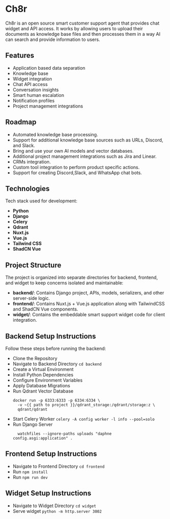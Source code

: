 # Ch8r

Ch8r is an open source smart customer support agent that provides chat widget and API access. It works by allowing users to upload their documents as knowledge base files and then processes 
them in a way AI can search and provide information to users. 

## Features 

- Application based data separation
- Knowledge base
- Widget integration
- Chat API access
- Conversation insights
- Smart human escalation
- Notification profiles
- Project management integrations

## Roadmap

- Automated knowledge base processing.
- Support for additional knowledge base sources such as URLs, Discord, and Slack.
- Bring and use your own AI models and vector databases. 
- Additional project management integrations such as Jira and Linear.
- CRMs integration.
- Custom tool integration to perform product specific actions.
- Support for creating Discord,Slack, and WhatsApp chat bots.

## Technologies

Tech stack used for development:

- **Python**
- **Django**
- **Celery**
- **Qdrant** 
- **Nuxt.js**
- **Vue.js**
- **Tailwind CSS**
- **ShadCN Vue**
  

## Project Structure

The project is organized into separate directories for backend, frontend, and widget to keep concerns isolated and maintainable:

- **backend/**: Contains Django project, APIs, models, serializers, and other server-side logic.  
- **frontend/**: Contains Nuxt.js + Vue.js application along with TailwindCSS and ShadCN Vue components.  
- **widget/**: Contains the embeddable smart support widget code for client integration.


## Backend Setup Instructions

Follow these steps before running the backend:

- Clone the Repository
- Navigate to Backend Directory
  ``` cd backend ```
- Create a Virtual Environment
- Install Python Dependencies
- Configure Environment Variables
- Apply Database Migrations
- Run Qdrant Vector Database
  ```
  docker run -p 6333:6333 -p 6334:6334 \
    -v ~{{ path to project }}/qdrant_storage:/qdrant/storage:z \
    qdrant/qdrant
  ```
- Start Celery Worker
  ``` celery -A config worker -l info --pool=solo ```
- Run Django Server
  ```
    watchfiles --ignore-paths uploads "daphne config.asgi:application" .
  ```

## Frontend Setup Instructions
- Navigate to Frontend Directory
  ``` cd frontend ```
- Run `npm install`
- Run `npm run dev`

## Widget Setup Instructions
- Navigate to Widget Directory
  `cd widget`
- Serve widget `python -m http.server 3002`
